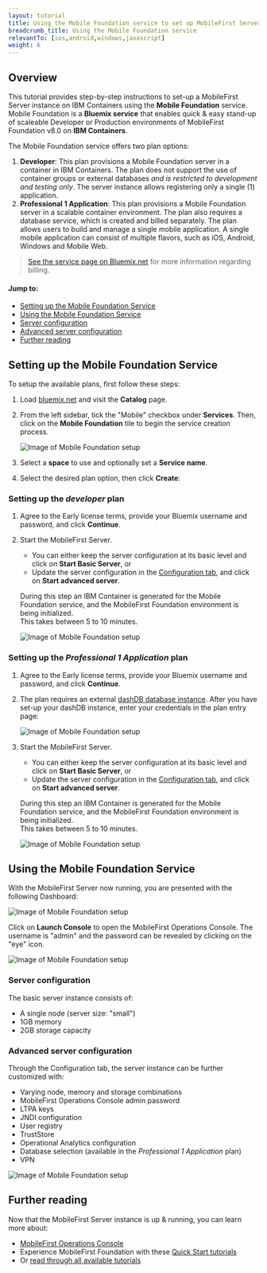 ```yaml
---
layout: tutorial
title: Using the Mobile Foundation service to set up MobileFirst Server on IBM Containers
breadcrumb_title: Using the Mobile Foundation service
relevantTo: [ios,android,windows,javascript]
weight: 6
---
```

## Overview
This tutorial provides step-by-step instructions to set-up a MobileFirst Server instance on IBM Containers using the **Mobile Foundation** service.  
Mobile Foundation is a **Bluemix service** that enables quick &amp; easy stand-up of scaleable Developer or Production environments of MobileFirst Foundation v8.0 on **IBM Containers**.

The Mobile Foundation service offers two plan options:

1. **Developer**: This plan provisions a Mobile Foundation server in a container in IBM Containers. The plan does not support the use of container groups or external databases *and is restricted to development and testing only*. The server instance allows registering only a single (1) application.
2. **Professional 1 Application**: This plan provisions a Mobile Foundation server in a scalable container environment. The plan also requires a database service, which is created and billed separately. The plan allows users to build and manage a single mobile application. A single mobile application can consist of multiple flavors, such as iOS, Android, Windows and Mobile Web.

> [See the service page on Bluemix.net](https://console.ng.bluemix.net/catalog/services/mobile-foundation/) for more information regarding billing.

#### Jump to:

* [Setting up the Mobile Foundation Service](#setting-up-the-mobile-foundation-service)
* [Using the Mobile Foundation Service](#using-the-mobile-foundation-service)
* [Server configuration](#server-configuration)
* [Advanced server configuration](#advanced-server-configuration)
* [Further reading](#further-reading)

## Setting up the Mobile Foundation Service
To setup the available plans, first follow these steps: 

1. Load [bluemix.net](http://bluemix.net) and visit the **Catalog** page.

2. From the left sidebar, tick the "Mobile" checkbox under **Services**. Then, click on the **Mobile Foundation** tile to begin the service creation process.

    ![Image of Mobile Foundation setup](service-page.png)

3. Select a **space** to use and optionally set a **Service name**.
4. Select the desired plan option, then click **Create**:
    
### Setting up the *developer* plan

1. Agree to the Early license terms, provide your Bluemix username and password, and click **Continue**.
2. Start the MobileFirst Server.
    - You can either keep the server configuration at its basic level and click on **Start Basic Server**, or
    - Update the server configuration in the [Configuration tab](#advanced-server-configuration), and click on **Start advanced server**.

    During this step an IBM Container is generated for the Mobile Foundation service, and the MobileFirst Foundation environment is being initialized.  
    This takes between 5 to 10 minutes.

    ![Image of Mobile Foundation setup](overview-page.png)

### Setting up the *Professional 1 Application* plan

1. Agree to the Early license terms, provide your Bluemix username and password, and click **Continue**.
2. The plan requires an external [dashDB database instance](https://console.ng.bluemix.net/catalog/services/dashdb/). After you have set-up your dashDB instance, enter your credentials in the plan entry page:

    ![Image of Mobile Foundation setup](create-dashdb-instance.png)

3. Start the MobileFirst Server.
    - You can either keep the server configuration at its basic level and click on **Start Basic Server**, or
    - Update the server configuration in the [Configuration tab](#advanced-server-configuration), and click on **Start advanced server**.

    During this step an IBM Container is generated for the Mobile Foundation service, and the MobileFirst Foundation environment is being initialized.  
    This takes between 5 to 10 minutes.

    ![Image of Mobile Foundation setup](overview-page.png)

## Using the Mobile Foundation Service
With the MobileFirst Server now running, you are presented with the following Dashboard:

![Image of Mobile Foundation setup](service-dashboard.png)

Click on **Launch Console** to open the MobileFirst Operations Console.  The username is "admin" and the password can be revealed by clicking on the "eye" icon.

![Image of Mobile Foundation setup](dashboard.png)

### Server configuration
The basic server instance consists of:

* A single node (server size: "small")
* 1GB memory
* 2GB storage capacity

### Advanced server configuration
Through the Configuration tab, the server instance can be further customized with:

* Varying node, memory and storage combinations
* MobileFirst Operations Console admin password
* LTPA keys
* JNDI configuration
* User registry 
* TrustStore
* Operational Analytics configuration
* Database selection (available in the *Professional 1 Application* plan)
* VPN

![Image of Mobile Foundation setup](advanced-server-configuration.png)

## Further reading
Now that the MobileFirst Server instance is up &amp; running, you can learn more about:

* [MobileFirst Operations Console](../../setting-up-your-development-environment/console)
* Experience MobileFirst Foundation with these [Quick Start tutorials](../../quick-start)
* Or [read through all available tutorials](../../all-tutorials/)
